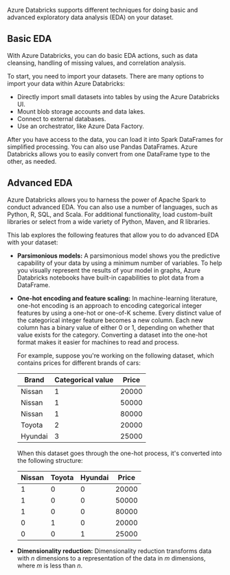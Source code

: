 Azure Databricks supports different techniques for doing basic and advanced exploratory data analysis (EDA) on your dataset.

## Basic EDA 

With Azure Databricks, you can do basic EDA actions, such as data cleansing, handling of missing values, and correlation analysis.

To start, you need to import your datasets. There are many options to import your data within Azure Databricks:

- Directly import small datasets into tables by using the Azure Databricks UI.
- Mount blob storage accounts and data lakes.
- Connect to external databases.
- Use an orchestrator, like Azure Data Factory.

After you have access to the data, you can load it into Spark DataFrames for simplified processing. You can also use Pandas DataFrames. Azure Databricks allows you to easily convert from one DataFrame type to the other, as needed.

## Advanced EDA

Azure Databricks allows you to harness the power of Apache Spark to conduct advanced EDA. You can also use a number of languages, such as Python, R, SQL, and Scala. For additional functionality, load custom-built libraries or select from a wide variety of Python, Maven, and R libraries.

This lab explores the following features that allow you to do advanced EDA with your dataset:

- **Parsimonious models:** A parsimonious model shows you the predictive capability of your data by using a minimum number of variables. To help you visually represent the results of your model in graphs, Azure Databricks notebooks have built-in capabilities to plot data from a DataFrame.

- **One-hot encoding and feature scaling:** In machine-learning literature, one-hot encoding is an approach to encoding categorical integer features by using a one-hot or one-of-K scheme. Every distinct value of the categorical integer feature becomes a new column. Each new column has a binary value of either 0 or 1, depending on whether that value exists for the category. Converting a dataset into the one-hot format makes it easier for machines to read and process.

   For example, suppose you're working on the following dataset, which contains prices for different brands of cars:

   | Brand | Categorical value| Price |
   | ------------- | ------------- | ------------- |
   | Nissan | 1 | 20000  |
   | Nissan | 1 | 50000  |
   | Nissan | 1 | 80000  |
   | Toyota | 2 | 20000  |
   | Hyundai| 3 | 25000  |

   When this dataset goes through the one-hot process, it's converted into the following structure:

   | Nissan | Toyota | Hyundai | Price|
   | ------------- | ------------- | ------------- | --------------|
   | 1 | 0 | 0 |20000  |
   | 1 | 0 | 0 |50000  |
   | 1 | 0 | 0 |80000  |
   | 0 | 1 | 0 |20000  |
   | 0 | 0 | 1 |25000  |

- **Dimensionality reduction:** Dimensionality reduction transforms data with *n* dimensions to a representation of the data in *m* dimensions, where *m* is less than *n*.